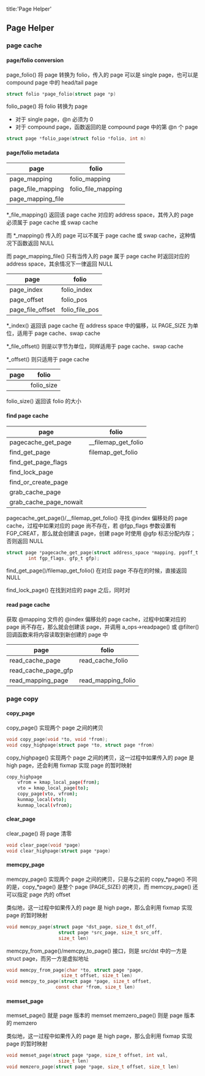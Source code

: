 title:'Page Helper'
## Page Helper


### page cache

#### page/folio conversion

page_folio() 将 page 转换为 folio，传入的 page 可以是 single page，也可以是 compound page 中的 head/tail page

```c
struct folio *page_folio(struct page *p)
```


folio_page() 将 folio 转换为 page

- 对于 single page，@n 必须为 0
- 对于 compound page，函数返回的是 compound page 中的第 @n 个 page

```c
struct page *folio_page(struct folio *folio, int n)
```


#### page/folio metadata

page        | folio
----        | ----
page_mapping| folio_mapping
page_file_mapping | folio_file_mapping
page_mapping_file |

*_file_mapping() 返回该 page cache 对应的 address space，其传入的 page 必须属于 page cache 或 swap cache

而 *_mapping() 传入的 page 可以不属于 page cache 或 swap cache，这种情况下函数返回 NULL

而 page_mapping_file() 只有当传入的 page 属于 page cache 时返回对应的 address space，其余情况下一律返回 NULL


page        | folio
----        | ----
page_index  | folio_index
page_offset | folio_pos
page_file_offset | folio_file_pos

*_index() 返回该 page cache 在 address space 中的偏移，以 PAGE_SIZE 为单位，适用于 page cache、swap cache

*_file_offset() 则是以字节为单位，同样适用于 page cache、swap cache

*_offset() 则只适用于 page cache


page        | folio
----        | ----
|           | folio_size

folio_size() 返回该 folio 的大小


#### find page cache

page                | folio
----                | ----
pagecache_get_page  | __filemap_get_folio
find_get_page       | filemap_get_folio
find_get_page_flags |
find_lock_page      |
find_or_create_page |
grab_cache_page     |
grab_cache_page_nowait|

pagecache_get_page()/__filemap_get_folio() 寻找 @index 偏移处的 page cache，过程中如果对应的 page 尚不存在，若 @fgp_flags 参数设置有 FGP_CREAT，那么就会创建该 page，创建 page 时使用 @gfp 标志分配内存；否则返回 NULL

```c
struct page *pagecache_get_page(struct address_space *mapping, pgoff_t index,
		int fgp_flags, gfp_t gfp);
```

find_get_page()/filemap_get_folio() 在对应 page 不存在的时候，直接返回 NULL

find_lock_page() 在找到对应的 page 之后，同时对


#### read page cache

获取 @mapping 文件的 @index 偏移处的 page cache，过程中如果对应的 page 尚不存在，那么就会创建该 page，并调用 a_ops->readpage() 或 @filter() 回调函数来将内容读取到新创建的 page 中

page                | folio
----                | ----
read_cache_page     | read_cache_folio
read_cache_page_gfp | 
read_mapping_page   | read_mapping_folio



### page copy


#### copy_page

copy_page() 实现两个 page 之间的拷贝

```c
void copy_page(void *to, void *from);
void copy_highpage(struct page *to, struct page *from)
```

copy_highpage() 实现两个 page 之间的拷贝，这一过程中如果传入的 page 是 high page，还会利用 fixmap 实现 page 的暂时映射

```sh
copy_highpage
	vfrom = kmap_local_page(from);
	vto = kmap_local_page(to);
	copy_page(vto, vfrom);
	kunmap_local(vto);
	kunmap_local(vfrom);
```


#### clear_page

clear_page() 将 page 清零

```c
void clear_page(void *page)
void clear_highpage(struct page *page)
```


#### memcpy_page

memcpy_page() 实现两个 page 之间的拷贝，只是与之前的 copy_*page() 不同的是，copy_*page() 是整个 page (PAGE_SIZE) 的拷贝，而 memcpy_page() 还可以指定 page 内的 offset

类似地，这一过程中如果传入的 page 是 high page，那么会利用 fixmap 实现 page 的暂时映射

```c
void memcpy_page(struct page *dst_page, size_t dst_off,
			       struct page *src_page, size_t src_off,
			       size_t len)
```

memcpy_from_page()/memcpy_to_page() 接口，则是 src/dst 中的一方是 struct page，而另一方是虚拟地址

```c
void memcpy_from_page(char *to, struct page *page,
				    size_t offset, size_t len)
void memcpy_to_page(struct page *page, size_t offset,
				  const char *from, size_t len)
```


#### memset_page

memset_page() 就是 page 版本的 memset
memzero_page() 则是 page 版本的 memzero

类似地，这一过程中如果传入的 page 是 high page，那么会利用 fixmap 实现 page 的暂时映射

```c
void memset_page(struct page *page, size_t offset, int val,
			       size_t len)
void memzero_page(struct page *page, size_t offset, size_t len)
```

